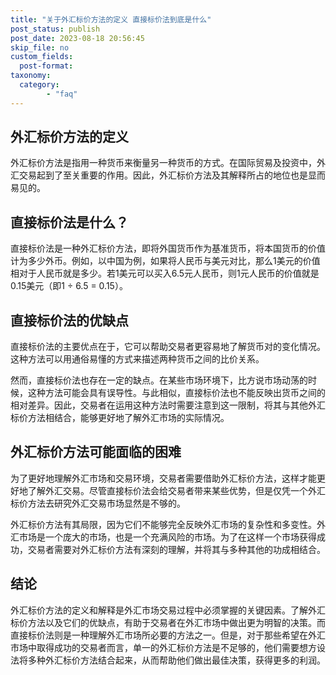 ```yaml
---
title: "关于外汇标价方法的定义 直接标价法到底是什么"
post_status: publish
post_date: 2023-08-18 20:56:45
skip_file: no
custom_fields: 
  post-format: 
taxonomy:
  category:
        - "faq"
---
```


## 外汇标价方法的定义

外汇标价方法是指用一种货币来衡量另一种货币的方式。在国际贸易及投资中，外汇交易起到了至关重要的作用。因此，外汇标价方法及其解释所占的地位也是显而易见的。

## 直接标价法是什么？

直接标价法是一种外汇标价方法，即将外国货币作为基准货币，将本国货币的价值计为多少外币。例如，以中国为例，如果将人民币与美元对比，那么1美元的价值相对于人民币就是多少。若1美元可以买入6.5元人民币，则1元人民币的价值就是0.15美元（即1 ÷ 6.5 = 0.15）。

## 直接标价法的优缺点

直接标价法的主要优点在于，它可以帮助交易者更容易地了解货币对的变化情况。这种方法可以用通俗易懂的方式来描述两种货币之间的比价关系。

然而，直接标价法也存在一定的缺点。在某些市场环境下，比方说市场动荡的时候，这种方法可能会具有误导性。与此相似，直接标价法也不能反映出货币之间的相对差异。因此，交易者在运用这种方法时需要注意到这一限制，将其与其他外汇标价方法相结合，能够更好地了解外汇市场的实际情况。

## 外汇标价方法可能面临的困难

为了更好地理解外汇市场和交易环境，交易者需要借助外汇标价方法，这样才能更好地了解外汇交易。尽管直接标价法会给交易者带来某些优势，但是仅凭一个外汇标价方法去研究外汇交易市场显然是不够的。

外汇标价方法有其局限，因为它们不能够完全反映外汇市场的复杂性和多变性。外汇市场是一个庞大的市场，也是一个充满风险的市场。为了在这样一个市场获得成功，交易者需要对外汇标价方法有深刻的理解，并将其与多种其他的功成相结合。

## 结论

外汇标价方法的定义和解释是外汇市场交易过程中必须掌握的关键因素。了解外汇标价方法以及它们的优缺点，有助于交易者在外汇市场中做出更为明智的决策。而直接标价法则是一种理解外汇市场所必要的方法之一。但是，对于那些希望在外汇市场中取得成功的交易者而言，单一的外汇标价方法是不足够的，他们需要想方设法将多种外汇标价方法结合起来，从而帮助他们做出最佳决策，获得更多的利润。
